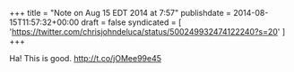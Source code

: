 +++
title = "Note on Aug 15 EDT 2014 at 7:57"
publishdate = 2014-08-15T11:57:32+00:00
draft = false
syndicated = [ 'https://twitter.com/chrisjohndeluca/status/500249932474122240?s=20' ]
+++

Ha! This is good.  http://t.co/jOMee99e45

